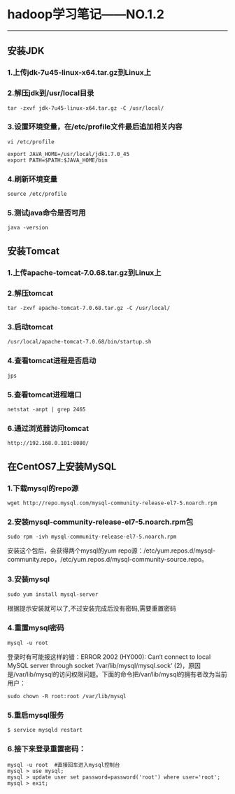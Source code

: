﻿# hadoop学习笔记——NO.1.2
----------
## 安装JDK
### 1.上传jdk-7u45-linux-x64.tar.gz到Linux上
### 2.解压jdk到/usr/local目录
```
tar -zxvf jdk-7u45-linux-x64.tar.gz -C /usr/local/
```
### 3.设置环境变量，在/etc/profile文件最后追加相关内容
```
vi /etc/profile
```
```
export JAVA_HOME=/usr/local/jdk1.7.0_45
export PATH=$PATH:$JAVA_HOME/bin
```
### 4.刷新环境变量
```
source /etc/profile
```
### 5.测试java命令是否可用
```
java -version
```
## 安装Tomcat
### 1.上传apache-tomcat-7.0.68.tar.gz到Linux上
### 2.解压tomcat
```
tar -zxvf apache-tomcat-7.0.68.tar.gz -C /usr/local/
```
### 3.启动tomcat
```
/usr/local/apache-tomcat-7.0.68/bin/startup.sh
```
### 4.查看tomcat进程是否启动
```
jps
```
### 5.查看tomcat进程端口
```
netstat -anpt | grep 2465
```
### 6.通过浏览器访问tomcat
```
http://192.168.0.101:8080/
```
## 在CentOS7上安装MySQL
### 1.下载mysql的repo源
```
wget http://repo.mysql.com/mysql-community-release-el7-5.noarch.rpm
```
### 2.安装mysql-community-release-el7-5.noarch.rpm包
```
sudo rpm -ivh mysql-community-release-el7-5.noarch.rpm
```
安装这个包后，会获得两个mysql的yum repo源：/etc/yum.repos.d/mysql-community.repo，/etc/yum.repos.d/mysql-community-source.repo。

### 3.安装mysql
```
sudo yum install mysql-server
```
根据提示安装就可以了,不过安装完成后没有密码,需要重置密码

### 4.重置mysql密码
```
mysql -u root
```
登录时有可能报这样的错：ERROR 2002 (HY000): Can‘t connect to local MySQL server through socket ‘/var/lib/mysql/mysql.sock‘ (2)，原因是/var/lib/mysql的访问权限问题。下面的命令把/var/lib/mysql的拥有者改为当前用户：
```
sudo chown -R root:root /var/lib/mysql
```
### 5.重启mysql服务
```
$ service mysqld restart
```
### 6.接下来登录重置密码：
```
mysql -u root  #直接回车进入mysql控制台
mysql > use mysql;
mysql > update user set password=password('root') where user='root';
mysql > exit;
```
